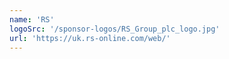 ```yaml
---
name: 'RS'
logoSrc: '/sponsor-logos/RS_Group_plc_logo.jpg'
url: 'https://uk.rs-online.com/web/'
---
```

